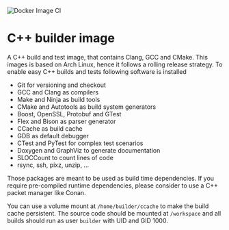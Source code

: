 ![Docker Image CI](https://github.com/malikkirchner/cpp-builder/workflows/Docker%20Image%20CI/badge.svg?branch=master)

# C++ builder image

A C++ build and test image, that contains Clang, GCC and CMake. This images is
based on Arch Linux, hence it follows a rolling release strategy. To enable
easy C++ builds and tests following software is installed
* Git for versioning and checkout
* GCC and Clang as compilers
* Make and Ninja as build tools
* CMake and Autotools as build system generators
* Boost, OpenSSL, Protobuf and GTest
* Flex and Bison as parser generator
* CCache as build cache
* GDB as default debugger
* CTest and PyTest for complex test scenarios
* Doxygen and GraphViz to generate documentation
* SLOCCount to count lines of code
* rsync, ssh, pixz, unzip, ...

Those packages are meant to be used as build time dependencies. If you require pre-compiled
runtime dependencies, please consider to use a C++ packet manager like Conan.

You can use a volume mount at `/home/builder/ccache` to make the build cache persistent.
The source code should be mounted at `/workspace` and all builds should run as user `builder`
with UID and GID 1000.
